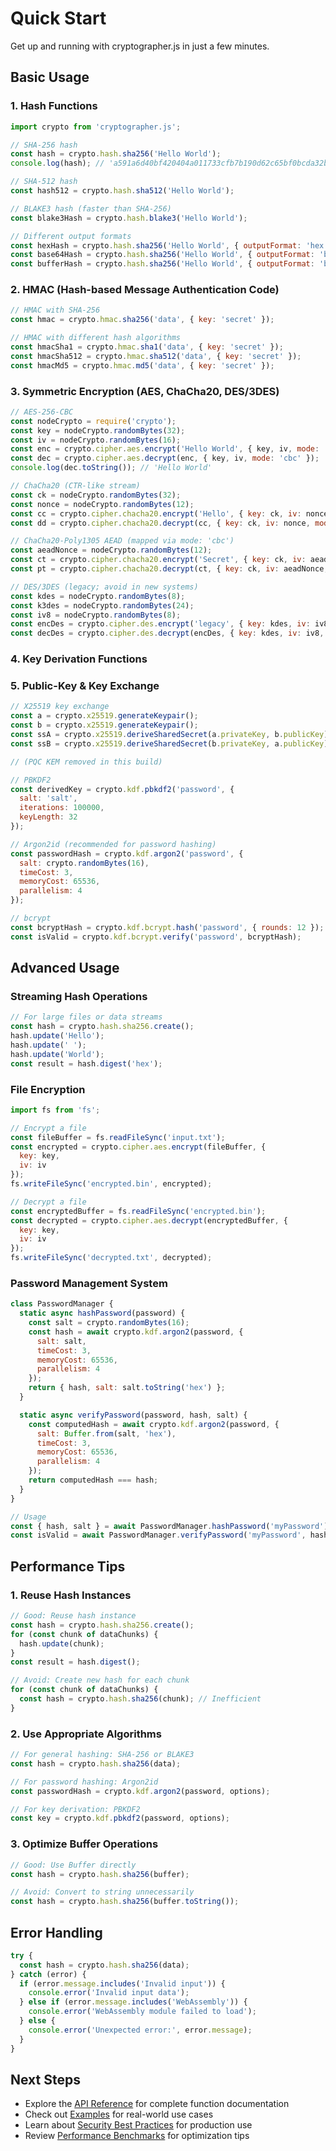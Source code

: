 # Quick Start

Get up and running with cryptographer.js in just a few minutes.

## Basic Usage

### 1. Hash Functions

```javascript
import crypto from 'cryptographer.js';

// SHA-256 hash
const hash = crypto.hash.sha256('Hello World');
console.log(hash); // 'a591a6d40bf420404a011733cfb7b190d62c65bf0bcda32b57b277d9ad9f146e'

// SHA-512 hash
const hash512 = crypto.hash.sha512('Hello World');

// BLAKE3 hash (faster than SHA-256)
const blake3Hash = crypto.hash.blake3('Hello World');

// Different output formats
const hexHash = crypto.hash.sha256('Hello World', { outputFormat: 'hex' });
const base64Hash = crypto.hash.sha256('Hello World', { outputFormat: 'base64' });
const bufferHash = crypto.hash.sha256('Hello World', { outputFormat: 'buffer' });
```

### 2. HMAC (Hash-based Message Authentication Code)

```javascript
// HMAC with SHA-256
const hmac = crypto.hmac.sha256('data', { key: 'secret' });

// HMAC with different hash algorithms
const hmacSha1 = crypto.hmac.sha1('data', { key: 'secret' });
const hmacSha512 = crypto.hmac.sha512('data', { key: 'secret' });
const hmacMd5 = crypto.hmac.md5('data', { key: 'secret' });
```

### 3. Symmetric Encryption (AES, ChaCha20, DES/3DES)

```javascript
// AES-256-CBC
const nodeCrypto = require('crypto');
const key = nodeCrypto.randomBytes(32);
const iv = nodeCrypto.randomBytes(16);
const enc = crypto.cipher.aes.encrypt('Hello World', { key, iv, mode: 'cbc' });
const dec = crypto.cipher.aes.decrypt(enc, { key, iv, mode: 'cbc' });
console.log(dec.toString()); // 'Hello World'

// ChaCha20 (CTR-like stream)
const ck = nodeCrypto.randomBytes(32);
const nonce = nodeCrypto.randomBytes(12);
const cc = crypto.cipher.chacha20.encrypt('Hello', { key: ck, iv: nonce, mode: 'ctr' });
const dd = crypto.cipher.chacha20.decrypt(cc, { key: ck, iv: nonce, mode: 'ctr' });

// ChaCha20-Poly1305 AEAD (mapped via mode: 'cbc')
const aeadNonce = nodeCrypto.randomBytes(12);
const ct = crypto.cipher.chacha20.encrypt('Secret', { key: ck, iv: aeadNonce, mode: 'cbc' });
const pt = crypto.cipher.chacha20.decrypt(ct, { key: ck, iv: aeadNonce, mode: 'cbc' });

// DES/3DES (legacy; avoid in new systems)
const kdes = nodeCrypto.randomBytes(8);
const k3des = nodeCrypto.randomBytes(24);
const iv8 = nodeCrypto.randomBytes(8);
const encDes = crypto.cipher.des.encrypt('legacy', { key: kdes, iv: iv8, mode: 'cbc' });
const decDes = crypto.cipher.des.decrypt(encDes, { key: kdes, iv: iv8, mode: 'cbc' });
```

### 4. Key Derivation Functions

### 5. Public-Key & Key Exchange

```javascript
// X25519 key exchange
const a = crypto.x25519.generateKeypair();
const b = crypto.x25519.generateKeypair();
const ssA = crypto.x25519.deriveSharedSecret(a.privateKey, b.publicKey);
const ssB = crypto.x25519.deriveSharedSecret(b.privateKey, a.publicKey);

// (PQC KEM removed in this build)
```

```javascript
// PBKDF2
const derivedKey = crypto.kdf.pbkdf2('password', {
  salt: 'salt',
  iterations: 100000,
  keyLength: 32
});

// Argon2id (recommended for password hashing)
const passwordHash = crypto.kdf.argon2('password', {
  salt: crypto.randomBytes(16),
  timeCost: 3,
  memoryCost: 65536,
  parallelism: 4
});

// bcrypt
const bcryptHash = crypto.kdf.bcrypt.hash('password', { rounds: 12 });
const isValid = crypto.kdf.bcrypt.verify('password', bcryptHash);
```

## Advanced Usage

### Streaming Hash Operations

```javascript
// For large files or data streams
const hash = crypto.hash.sha256.create();
hash.update('Hello');
hash.update(' ');
hash.update('World');
const result = hash.digest('hex');
```

### File Encryption

```javascript
import fs from 'fs';

// Encrypt a file
const fileBuffer = fs.readFileSync('input.txt');
const encrypted = crypto.cipher.aes.encrypt(fileBuffer, {
  key: key,
  iv: iv
});
fs.writeFileSync('encrypted.bin', encrypted);

// Decrypt a file
const encryptedBuffer = fs.readFileSync('encrypted.bin');
const decrypted = crypto.cipher.aes.decrypt(encryptedBuffer, {
  key: key,
  iv: iv
});
fs.writeFileSync('decrypted.txt', decrypted);
```

### Password Management System

```javascript
class PasswordManager {
  static async hashPassword(password) {
    const salt = crypto.randomBytes(16);
    const hash = await crypto.kdf.argon2(password, {
      salt: salt,
      timeCost: 3,
      memoryCost: 65536,
      parallelism: 4
    });
    return { hash, salt: salt.toString('hex') };
  }

  static async verifyPassword(password, hash, salt) {
    const computedHash = await crypto.kdf.argon2(password, {
      salt: Buffer.from(salt, 'hex'),
      timeCost: 3,
      memoryCost: 65536,
      parallelism: 4
    });
    return computedHash === hash;
  }
}

// Usage
const { hash, salt } = await PasswordManager.hashPassword('myPassword');
const isValid = await PasswordManager.verifyPassword('myPassword', hash, salt);
```

## Performance Tips

### 1. Reuse Hash Instances

```javascript
// Good: Reuse hash instance
const hash = crypto.hash.sha256.create();
for (const chunk of dataChunks) {
  hash.update(chunk);
}
const result = hash.digest();

// Avoid: Create new hash for each chunk
for (const chunk of dataChunks) {
  const hash = crypto.hash.sha256(chunk); // Inefficient
}
```

### 2. Use Appropriate Algorithms

```javascript
// For general hashing: SHA-256 or BLAKE3
const hash = crypto.hash.sha256(data);

// For password hashing: Argon2id
const passwordHash = crypto.kdf.argon2(password, options);

// For key derivation: PBKDF2
const key = crypto.kdf.pbkdf2(password, options);
```

### 3. Optimize Buffer Operations

```javascript
// Good: Use Buffer directly
const hash = crypto.hash.sha256(buffer);

// Avoid: Convert to string unnecessarily
const hash = crypto.hash.sha256(buffer.toString());
```

## Error Handling

```javascript
try {
  const hash = crypto.hash.sha256(data);
} catch (error) {
  if (error.message.includes('Invalid input')) {
    console.error('Invalid input data');
  } else if (error.message.includes('WebAssembly')) {
    console.error('WebAssembly module failed to load');
  } else {
    console.error('Unexpected error:', error.message);
  }
}
```

## Next Steps

- Explore the [API Reference](../api-reference/) for complete function documentation
- Check out [Examples](../examples/) for real-world use cases
- Learn about [Security Best Practices](../security/) for production use
- Review [Performance Benchmarks](../performance/) for optimization tips